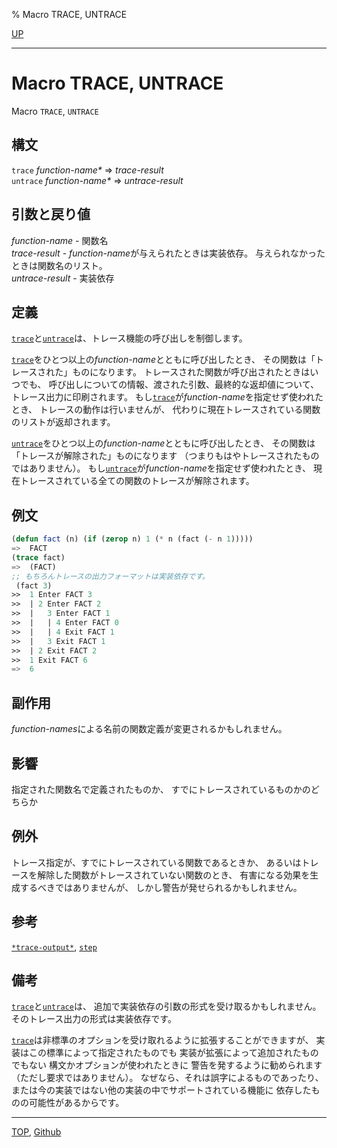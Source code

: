 % Macro TRACE, UNTRACE

[UP](25.2.html)  

---

# Macro **TRACE, UNTRACE**


Macro `TRACE`, `UNTRACE`


## 構文

`trace` *function-name\** => *trace-result*  
`untrace` *function-name\** => *untrace-result*


## 引数と戻り値

*function-name* - 関数名  
*trace-result* - *function-name*が与えられたときは実装依存。
与えられなかったときは関数名のリスト。  
*untrace-result* - 実装依存


## 定義

[`trace`](25.2.trace.html)と[`untrace`](25.2.trace.html)は、トレース機能の呼び出しを制御します。

[`trace`](25.2.trace.html)をひとつ以上の*function-name*とともに呼び出したとき、
その関数は「トレースされた」ものになります。
トレースされた関数が呼び出されたときはいつでも、
呼び出しについての情報、渡された引数、最終的な返却値について、
トレース出力に印刷されます。
もし[`trace`](25.2.trace.html)が*function-name*を指定せず使われたとき、
トレースの動作は行いませんが、
代わりに現在トレースされている関数のリストが返却されます。

[`untrace`](25.2.trace.html)をひとつ以上の*function-name*とともに呼び出したとき、
その関数は「トレースが解除された」ものになります
（つまりもはやトレースされたものではありません）。
もし[`untrace`](25.2.trace.html)が*function-name*を指定せず使われたとき、
現在トレースされている全ての関数のトレースが解除されます。


## 例文

```lisp
(defun fact (n) (if (zerop n) 1 (* n (fact (- n 1)))))
=>  FACT
(trace fact)
=>  (FACT)
;; もちろんトレースの出力フォーマットは実装依存です。
 (fact 3)
>>  1 Enter FACT 3
>>  | 2 Enter FACT 2
>>  |   3 Enter FACT 1
>>  |   | 4 Enter FACT 0
>>  |   | 4 Exit FACT 1
>>  |   3 Exit FACT 1
>>  | 2 Exit FACT 2
>>  1 Exit FACT 6
=>  6
```


## 副作用

*function-names*による名前の関数定義が変更されるかもしれません。


## 影響

指定された関数名で定義されたものか、
すでにトレースされているものかのどちらか


## 例外

トレース指定が、すでにトレースされている関数であるときか、
あるいはトレースを解除した関数がトレースされていない関数のとき、
有害になる効果を生成するべきではありませんが、
しかし警告が発せられるかもしれません。


## 参考

[`*trace-output*`](21.2.debug-io.html),
[`step`](25.2.step.html)


## 備考

[`trace`](25.2.trace.html)と[`untrace`](25.2.trace.html)は、
追加で実装依存の引数の形式を受け取るかもしれません。
そのトレース出力の形式は実装依存です。

[`trace`](25.2.trace.html)は非標準のオプションを受け取れるように拡張することができますが、
実装はこの標準によって指定されたものでも
実装が拡張によって追加されたものでもない
構文かオプションが使われたときに
警告を発するように勧められます（ただし要求ではありません）。
なぜなら、それは誤字によるものであったり、
または今の実装ではない他の実装の中でサポートされている機能に
依存したものの可能性があるからです。


---
[TOP](index.html),  [Github](https://github.com/nptcl/npt-japanese)

